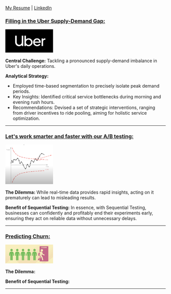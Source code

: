 [My Resume](./resume.md) | [LinkedIn](https://www.linkedin.com/in/anshul-kumar-96570713a/) 

### [Filling in the Uber Supply-Demand Gap:](./Uber-supply-demand.md)
[<img src="./assets/images/uberlogo.png" alt="uberlogo" width="150" />](./Uber-supply-demand.md)

**Central Challenge:**
Tackling a pronounced supply-demand imbalance in Uber's daily operations.

**Analytical Strategy:**
- Employed time-based segmentation to precisely isolate peak demand periods.
- Key Insights: Identified critical service bottlenecks during morning and evening rush hours.
- Recommendations: Devised a set of strategic interventions, ranging from driver incentives to ride pooling, aiming for holistic service optimization.

---

### [Let's work smarter and faster with our A/B testing:](./sequential_testing.md)

[<img src="./assets/images/sequential.png" alt="uberlogo" width="150" />](./sequential_testing.md)

**The Dilemma:** While real-time data provides rapid insights, acting on it prematurely can lead to misleading results.
  
**Benefit of Sequential Testing:**
 In essence, with Sequential Testing, businesses can confidently and profitably end their experiments early, ensuring they act on reliable data without unnecessary delays.

---

### [Predicting Churn:](./solution_telecom_churn.md)

[<img src="./assets/images/churn.png" alt="uberlogo" width="150" />](./solution_telecom_churn.md)

**The Dilemma:** 
  
**Benefit of Sequential Testing:**

---
